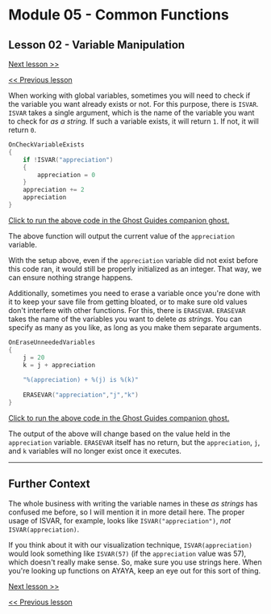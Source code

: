 # Module 05 - Common Functions

## Lesson 02 - Variable Manipulation

[Next lesson >>](../module_05_common_functions/03_array_manupulation.md)

[<< Previous lesson](../module_05_common_functions/01_type_manipulation.md)

When working with global variables, sometimes you will need to check if the variable you want already exists or not. For this purpose, there is `ISVAR`. `ISVAR` takes a single argument, which is the name of the variable you want to check for *as a string.* If such a variable exists, it will return `1`. If not, it will return `0`.

```c
OnCheckVariableExists
{
	if !ISVAR("appreciation")
	{
		appreciation = 0
	}
	appreciation += 2
	appreciation
}
```

[Click to run the above code in the Ghost Guides companion ghost.](https://zichqec.github.io/s-the-skeleton/jump.html?url=x-ukagaka-link%3Atype%3Devent%26ghost%3DGhost%20Guides%26info%3DOnExample.M5.L2.CheckVariableExists)

The above function will output the current value of the `appreciation` variable.

With the setup above, even if the `appreciation` variable did not exist before this code ran, it would still be properly initialized as an integer. That way, we can ensure nothing strange happens.

Additionally, sometimes you need to erase a variable once you're done with it to keep your save file from getting bloated, or to make sure old values don't interfere with other functions. For this, there is `ERASEVAR`. `ERASEVAR` takes the name of the variables you want to delete *as strings*. You can specify as many as you like, as long as you make them separate arguments.

```c
OnEraseUnneededVariables
{
	j = 20
	k = j + appreciation
	
	"%(appreciation) + %(j) is %(k)"
	
	ERASEVAR("appreciation","j","k")
}
```

[Click to run the above code in the Ghost Guides companion ghost.](https://zichqec.github.io/s-the-skeleton/jump.html?url=x-ukagaka-link%3Atype%3Devent%26ghost%3DGhost%20Guides%26info%3DOnExample.M5.L2.EraseUnneededVariables)

The output of the above will change based on the value held in the `appreciation` variable. `ERASEVAR` itself has no return, but the `appreciation`, `j`, and `k` variables will no longer exist once it executes.

---

## Further Context

The whole business with writing the variable names in these *as strings* has confused me before, so I will mention it in more detail here. The proper usage of ISVAR, for example, looks like `ISVAR("appreciation")`, *not* `ISVAR(appreciation)`.

If you think about it with our visualization technique, `ISVAR(appreciation)` would look something like `ISVAR(57)` (if the `appreciation` value was 57), which doesn't really make sense. So, make sure you use strings here. When you're looking up functions on AYAYA, keep an eye out for this sort of thing.

[Next lesson >>](../module_05_common_functions/03_array_manupulation.md)

[<< Previous lesson](../module_05_common_functions/01_type_manipulation.md)
